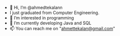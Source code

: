 - 👋 Hi, I’m @ahmedtekalann
-    I just graduated from Computer Engineering.
- 👀 I’m interested in programming
- 🌱 I’m currently developing Java and SQL
- 📫 You can reach me on "ahmettekalan@gmail.com"

<!---
tekalanahmed/tekalanahmed is a ✨ special ✨ repository because its `README.md` (this file) appears on your GitHub profile.
You can click the Preview link to take a look at your changes.
--->
